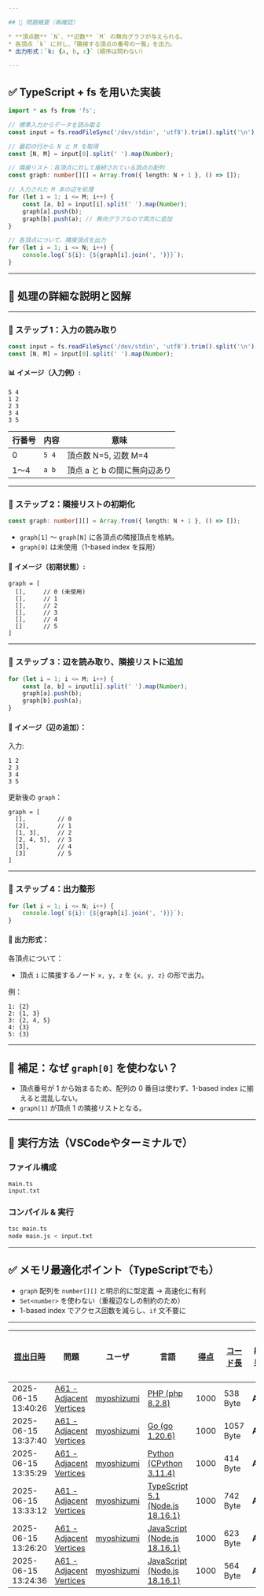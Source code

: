 ```yaml
---

## 🧠 問題概要（再確認）

* **頂点数** `N`、**辺数** `M` の無向グラフが与えられる。
* 各頂点 `k` に対し、「隣接する頂点の番号の一覧」を出力。
* 出力形式：`k: {a, b, c}`（順序は問わない）

---
```


## ✅ TypeScript + fs を用いた実装

```ts
import * as fs from 'fs';

// 標準入力からデータを読み取る
const input = fs.readFileSync('/dev/stdin', 'utf8').trim().split('\n');

// 最初の行から N と M を取得
const [N, M] = input[0].split(' ').map(Number);

// 隣接リスト：各頂点に対して接続されている頂点の配列
const graph: number[][] = Array.from({ length: N + 1 }, () => []);

// 入力された M 本の辺を処理
for (let i = 1; i <= M; i++) {
    const [a, b] = input[i].split(' ').map(Number);
    graph[a].push(b);
    graph[b].push(a); // 無向グラフなので両方に追加
}

// 各頂点について、隣接頂点を出力
for (let i = 1; i <= N; i++) {
    console.log(`${i}: {${graph[i].join(', ')}}`);
}
```

---

## 📘 処理の詳細な説明と図解

---

### 🔸 ステップ 1：入力の読み取り

```ts
const input = fs.readFileSync('/dev/stdin', 'utf8').trim().split('\n');
const [N, M] = input[0].split(' ').map(Number);
```

#### 📊 イメージ（入力例）:

```
5 4
1 2
2 3
3 4
3 5
```

| 行番号 | 内容  | 意味                         |
| ------ | ----- | ---------------------------- |
| 0      | `5 4` | 頂点数 N=5, 辺数 M=4         |
| 1〜4   | `a b` | 頂点 a と b の間に無向辺あり |

---

### 🔸 ステップ 2：隣接リストの初期化

```ts
const graph: number[][] = Array.from({ length: N + 1 }, () => []);
```

- `graph[1]` ～ `graph[N]` に各頂点の隣接頂点を格納。
- `graph[0]` は未使用（1-based index を採用）

#### 🧩 イメージ（初期状態）:

```
graph = [
  [],     // 0 (未使用)
  [],     // 1
  [],     // 2
  [],     // 3
  [],     // 4
  []      // 5
]
```

---

### 🔸 ステップ 3：辺を読み取り、隣接リストに追加

```ts
for (let i = 1; i <= M; i++) {
    const [a, b] = input[i].split(' ').map(Number);
    graph[a].push(b);
    graph[b].push(a);
}
```

#### 🧩 イメージ（辺の追加）：

入力:

```
1 2
2 3
3 4
3 5
```

更新後の `graph`：

```
graph = [
  [],         // 0
  [2],        // 1
  [1, 3],     // 2
  [2, 4, 5],  // 3
  [3],        // 4
  [3]         // 5
]
```

---

### 🔸 ステップ 4：出力整形

```ts
for (let i = 1; i <= N; i++) {
    console.log(`${i}: {${graph[i].join(', ')}}`);
}
```

#### 🧾 出力形式：

各頂点について：

- 頂点 `i` に隣接するノード `x, y, z` を `{x, y, z}` の形で出力。

例：

```
1: {2}
2: {1, 3}
3: {2, 4, 5}
4: {3}
5: {3}
```

---

## 🧠 補足：なぜ `graph[0]` を使わない？

- 頂点番号が 1 から始まるため、配列の 0 番目は使わず、1-based index に揃えると混乱しない。
- `graph[1]` が頂点 1 の隣接リストとなる。

---

## 🔧 実行方法（VSCodeやターミナルで）

### ファイル構成

```
main.ts
input.txt
```

### コンパイル & 実行

```bash
tsc main.ts
node main.js < input.txt
```

---

## ✅ メモリ最適化ポイント（TypeScriptでも）

- `graph` 配列を `number[][]` と明示的に型定義 → 高速化に有利
- `Set<number>` を使わない（重複辺なしの制約のため）
- 1-based index でアクセス回数を減らし、`if` 文不要に

---

| [提出日時](https://atcoder.jp/contests/tessoku-book/submissions/me?desc=true&orderBy=created) | 問題                                                                                      | ユーザ                                            | 言語                                                                                                        | [得点](https://atcoder.jp/contests/tessoku-book/submissions/me?desc=true&orderBy=score) | [コード長](https://atcoder.jp/contests/tessoku-book/submissions/me?orderBy=source_length) | 結果   | [実行時間](https://atcoder.jp/contests/tessoku-book/submissions/me?orderBy=time_consumption) | [メモリ](https://atcoder.jp/contests/tessoku-book/submissions/me?orderBy=memory_consumption) |                                                                       |
| --------------------------------------------------------------------------------------------- | ----------------------------------------------------------------------------------------- | ------------------------------------------------- | ----------------------------------------------------------------------------------------------------------- | --------------------------------------------------------------------------------------- | ----------------------------------------------------------------------------------------- | ------ | -------------------------------------------------------------------------------------------- | -------------------------------------------------------------------------------------------- | --------------------------------------------------------------------- |
| 2025-06-15 13:40:26                                                                           | [A61 - Adjacent Vertices](https://atcoder.jp/contests/tessoku-book/tasks/tessoku_book_bi) | [myoshizumi](https://atcoder.jp/users/myoshizumi) | [PHP (php 8.2.8)](https://atcoder.jp/contests/tessoku-book/submissions/me?f.Language=5016)                  | 1000                                                                                    | 538 Byte                                                                                  | **AC** | 171 ms                                                                                       | 41440 KiB                                                                                    | [詳細](https://atcoder.jp/contests/tessoku-book/submissions/66797367) |
| 2025-06-15 13:37:40                                                                           | [A61 - Adjacent Vertices](https://atcoder.jp/contests/tessoku-book/tasks/tessoku_book_bi) | [myoshizumi](https://atcoder.jp/users/myoshizumi) | [Go (go 1.20.6)](https://atcoder.jp/contests/tessoku-book/submissions/me?f.Language=5002)                   | 1000                                                                                    | 1057 Byte                                                                                 | **AC** | 177 ms                                                                                       | 14840 KiB                                                                                    | [詳細](https://atcoder.jp/contests/tessoku-book/submissions/66797328) |
| 2025-06-15 13:35:29                                                                           | [A61 - Adjacent Vertices](https://atcoder.jp/contests/tessoku-book/tasks/tessoku_book_bi) | [myoshizumi](https://atcoder.jp/users/myoshizumi) | [Python (CPython 3.11.4)](https://atcoder.jp/contests/tessoku-book/submissions/me?f.Language=5055)          | 1000                                                                                    | 414 Byte                                                                                  | **AC** | 247 ms                                                                                       | 25112 KiB                                                                                    | [詳細](https://atcoder.jp/contests/tessoku-book/submissions/66797298) |
| 2025-06-15 13:33:12                                                                           | [A61 - Adjacent Vertices](https://atcoder.jp/contests/tessoku-book/tasks/tessoku_book_bi) | [myoshizumi](https://atcoder.jp/users/myoshizumi) | [TypeScript 5.1 (Node.js 18.16.1)](https://atcoder.jp/contests/tessoku-book/submissions/me?f.Language=5058) | 1000                                                                                    | 742 Byte                                                                                  | **AC** | 530 ms                                                                                       | 111172 KiB                                                                                   | [詳細](https://atcoder.jp/contests/tessoku-book/submissions/66797267) |
| 2025-06-15 13:26:20                                                                           | [A61 - Adjacent Vertices](https://atcoder.jp/contests/tessoku-book/tasks/tessoku_book_bi) | [myoshizumi](https://atcoder.jp/users/myoshizumi) | [JavaScript (Node.js 18.16.1)](https://atcoder.jp/contests/tessoku-book/submissions/me?f.Language=5009)     | 1000                                                                                    | 623 Byte                                                                                  | **AC** | 581 ms                                                                                       | 101592 KiB                                                                                   | [詳細](https://atcoder.jp/contests/tessoku-book/submissions/66797157) |
| 2025-06-15 13:24:36                                                                           | [A61 - Adjacent Vertices](https://atcoder.jp/contests/tessoku-book/tasks/tessoku_book_bi) | [myoshizumi](https://atcoder.jp/users/myoshizumi) | [JavaScript (Node.js 18.16.1)](https://atcoder.jp/contests/tessoku-book/submissions/me?f.Language=5009)     | 1000                                                                                    | 564 Byte                                                                                  | **AC** | 580 ms                                                                                       | 110924 KiB                                                                                   | [詳細](https://atcoder.jp/contests/tessoku-book/submissions/66797125) |
